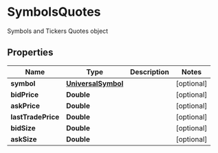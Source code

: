 

# SymbolsQuotes

Symbols and Tickers Quotes object

## Properties

| Name | Type | Description | Notes |
|------------ | ------------- | ------------- | -------------|
|**symbol** | [**UniversalSymbol**](UniversalSymbol.md) |  |  [optional] |
|**bidPrice** | **Double** |  |  [optional] |
|**askPrice** | **Double** |  |  [optional] |
|**lastTradePrice** | **Double** |  |  [optional] |
|**bidSize** | **Double** |  |  [optional] |
|**askSize** | **Double** |  |  [optional] |




